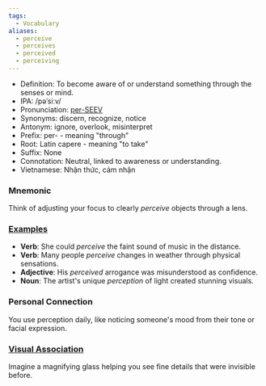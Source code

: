 ```yaml
---
tags:
  - Vocabulary
aliases:
  - perceive
  - perceives
  - perceived
  - perceiving
---
```


- Definition: To become aware of or understand something through the senses or mind.
- IPA: /pəˈsiːv/
- Pronunciation: [per-SEEV](https://www.google.com/search?q=how+to+pronounce+perceive)
- Synonyms: discern, recognize, notice
- Antonym: ignore, overlook, misinterpret
- Prefix: per- - meaning "through"
- Root: Latin capere - meaning "to take"
- Suffix: None
- Connotation: Neutral, linked to awareness or understanding.
- Vietnamese: Nhận thức, cảm nhận

### Mnemonic

Think of adjusting your focus to clearly *perceive* objects through a lens.

### [Examples](https://www.google.com/search?q=perceive+in+a+sentence)

- **Verb**: She could *perceive* the faint sound of music in the distance.
- **Verb**: Many people *perceive* changes in weather through physical sensations.
- **Adjective**: His *perceived* arrogance was misunderstood as confidence.
- **Noun**: The artist's unique *perception* of light created stunning visuals.

### Personal Connection

You use perception daily, like noticing someone's mood from their tone or facial expression.

### [Visual Association](https://www.google.com/search?tbm=isch&q=perceive)

Imagine a magnifying glass helping you see fine details that were invisible before.